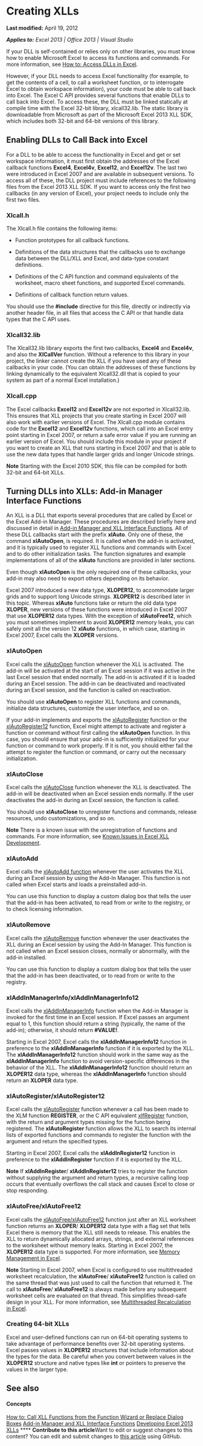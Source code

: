 
# Creating XLLs

 **Last modified:** April 19, 2012

 _**Applies to:** Excel 2013 | Office 2013 | Visual Studio_

If your DLL is self-contained or relies only on other libraries, you must know how to enable Microsoft Excel to access its functions and commands. For more information, see  [How to: Access DLLs in Excel](e2bfd6ea-efa3-45c1-a5b8-2ccb8650c6ab.md). 

However, if your DLL needs to access Excel functionality (for example, to get the contents of a cell, to call a worksheet function, or to interrogate Excel to obtain workspace information), your code must be able to call back into Excel.
The Excel C API provides several functions that enable DLLs to call back into Excel. To access these, the DLL must be linked statically at compile time with the Excel 32-bit library, xlcall32.lib. The static library is downloadable from Microsoft as part of the Microsoft Excel 2013 XLL SDK, which includes both 32-bit and 64-bit versions of this library.

## Enabling DLLs to Call Back into Excel

For a DLL to be able to access the functionality in Excel and get or set workspace information, it must first obtain the addresses of the Excel callback functions  **Excel4**,  **Excel4v**,  **Excel12**, and  **Excel12v**. The last two were introduced in Excel 2007 and are available in subsequent versions. To access all of these, the DLL project must include references to the following files from the Excel 2013 XLL SDK. If you want to access only the first two callbacks (in any version of Excel), your project needs to include only the first two files.


### Xlcall.h

The Xlcall.h file contains the following items:


- Function prototypes for all callback functions.
    
- Definitions of the data structures that the callbacks use to exchange data between the DLL/XLL and Excel, and data-type constant definitions.
    
- Definitions of the C API function and command equivalents of the worksheet, macro sheet functions, and supported Excel commands.
    
- Definitions of callback function return values.
    
You should use the  **#include** directive for this file, directly or indirectly via another header file, in all files that access the C API or that handle data types that the C API uses.


### Xlcall32.lib

The Xlcall32.lib library exports the first two callbacks,  **Excel4** and **Excel4v**, and also the  **XlCallVer** function. Without a reference to this library in your project, the linker cannot create the XLL if you have used any of these callbacks in your code. (You can obtain the addresses of these functions by linking dynamically to the equivalent Xlcall32.dll that is copied to your system as part of a normal Excel installation.)


### Xlcall.cpp

The Excel callbacks  **Excel12** and **Excel12v** are not exported in Xlcall32.lib. This ensures that XLL projects that you create starting in Excel 2007 will also work with earlier versions of Excel. The Xlcall.cpp module contains code for the **Excel12** and **Excel12v** functions, which call into an Excel entry point starting in Excel 2007, or return a safe error value if you are running an earlier version of Excel. You should include this module in your project if you want to create an XLL that runs starting in Excel 2007 and that is able to use the new data types that handle larger grids and longer Unicode strings.


**Note**  Starting with the Excel 2010 SDK, this file can be compiled for both 32-bit and 64-bit XLLs.


## Turning DLLs into XLLs: Add-in Manager Interface Functions

An XLL is a DLL that exports several procedures that are called by Excel or the Excel Add-in Manager. These procedures are described briefly here and discussed in detail in  [Add-in Manager and XLL Interface Functions](e22d425a-75b2-412c-a07f-fb1915d08615.md). All of these DLL callbacks start with the prefix  **xlAuto**. Only one of these, the command  **xlAutoOpen**, is required. It is called when the add-in is activated, and it is typically used to register XLL functions and commands with Excel and to do other initialization tasks. The function signatures and example implementations of all of the  **xlAuto** functions are provided in later sections.

Even though  **xlAutoOpen** is the only required one of these callbacks, your add-in may also need to export others depending on its behavior.

Excel 2007 introduced a new data type,  **XLOPER12**, to accommodate larger grids and to support long Unicode strings.  **XLOPER12** is described later in this topic. Whereas **xlAuto** functions take or return the old data type **XLOPER**, new versions of these functions were introduced in Excel 2007 that use  **XLOPER12** data types. With the exception of **xlAutoFree12**, which you must sometimes implement to avoid  **XLOPER12** memory leaks, you can safely omit all the version 12 **xlAuto** functions, in which case, starting in Excel 2007, Excel calls the **XLOPER** versions.


### xlAutoOpen

Excel calls the  [xlAutoOpen](748cecb6-61d0-496b-a1a4-a73d22eb29e2.md) function whenever the XLL is activated. The add-in will be activated at the start of an Excel session if it was active in the last Excel session that ended normally. The add-in is activated if it is loaded during an Excel session. The add-in can be deactivated and reactivated during an Excel session, and the function is called on reactivation.

You should use  **xlAutoOpen** to register XLL functions and commands, initialize data structures, customize the user interface, and so on.

If your add-in implements and exports the  [xlAutoRegister](aa4673cf-8e97-4678-b8d4-6a74426334f9.md) function or the [xlAutoRegister12](aa4673cf-8e97-4678-b8d4-6a74426334f9.md) function, Excel might attempt to activate and register a function or command without first calling the **xlAutoOpen** function. In this case, you should ensure that your add-in is sufficiently initialized for your function or command to work properly. If it is not, you should either fail the attempt to register the function or command, or carry out the necessary initialization.


### xlAutoClose

Excel calls the  [xlAutoClose](147e46cd-d4d7-49eb-acdc-5a2ebc2fb6c2.md) function whenever the XLL is deactivated. The add-in will be deactivated when an Excel session ends normally. If the user deactivates the add-in during an Excel session, the function is called.

You should use  **xlAutoClose** to unregister functions and commands, release resources, undo customizations, and so on.


**Note**  There is a known issue with the unregistration of functions and commands. For more information, see  [Known Issues in Excel XLL Development](3dfecc0b-a91c-448e-8721-5d3486b625fa.md).


### xlAutoAdd

Excel calls the  [xlAutoAdd function](c69299af-a28a-44d9-be10-9c9fb92e21f2.md) whenever the user activates the XLL during an Excel session by using the Add-In Manager. This function is not called when Excel starts and loads a preinstalled add-in.

You can use this function to display a custom dialog box that tells the user that the add-in has been activated, to read from or write to the registry, or to check licensing information.


### xlAutoRemove

Excel calls the  [xlAutoRemove](fff0de4d-605d-49e6-a5be-a000410c09d8.md) function whenever the user deactivates the XLL during an Excel session by using the Add-In Manager. This function is not called when an Excel session closes, normally or abnormally, with the add-in installed.

You can use this function to display a custom dialog box that tells the user that the add-in has been deactivated, or to read from or write to the registry.


### xlAddInManagerInfo/xlAddInManagerInfo12

Excel calls the  [xlAddInManagerInfo](63a73cd2-6479-4233-ad68-93379f940717.md) function when the Add-in Manager is invoked for the first time in an Excel session. If Excel passes an argument equal to 1, this function should return a string (typically, the name of the add-in); otherwise, it should return **#VALUE!**.

Starting in Excel 2007, Excel calls the  **xlAddInManagerInfo12** function in preference to the **xlAddInManagerInfo** function if it is exported by the XLL. The **xlAddInManagerInfo12** function should work in the same way as the **xlAddInManagerInfo** function to avoid version-specific differences in the behavior of the XLL. The **xlAddInManagerInfo12** function should return an **XLOPER12** data type, whereas the **xlAddInManagerInfo** function should return an **XLOPER** data type.


### xlAutoRegister/xlAutoRegister12

Excel calls the  [xlAutoRegister](aa4673cf-8e97-4678-b8d4-6a74426334f9.md) function whenever a call has been made to the XLM function **REGISTER**, or the C API equivalent  [xlfRegister](c730124c-1886-4a0f-8f06-79763025537d.md) function, with the return and argument types missing for the function being registered. The **xlAutoRegister** function allows the XLL to search its internal lists of exported functions and commands to register the function with the argument and return the specified types.

Starting in Excel 2007, Excel calls the  **xlAddInRegister12** function in preference to the **xlAddInRegister** function if it is exported by the XLL.


**Note**  If  **xlAddInRegister**/ **xlAddInRegister12** tries to register the function without supplying the argument and return types, a recursive calling loop occurs that eventually overflows the call stack and causes Excel to close or stop responding.


### xlAutoFree/xlAutoFree12

Excel calls the  [xlAutoFree/xlAutoFree12](f73d292c-d6d8-4be5-89c0-bef15db236d6.md) function just after an XLL worksheet function returns an **XLOPER**/ **XLOPER12** data type with a flag set that tells Excel there is memory that the XLL still needs to release. This enables the XLL to return dynamically allocated arrays, strings, and external references to the worksheet without memory leaks. Starting in Excel 2007, the **XLOPER12** data type is supported. For more information, see [Memory Management in Excel](3bf5195b-6235-43cf-8795-0c7b0a63a095.md).


**Note**  Starting in Excel 2007, when Excel is configured to use multithreaded worksheet recalculation, the  **xlAutoFree**/ **xlAutoFree12** function is called on the same thread that was just used to call the function that returned it. The call to **xlAutoFree**/ **xlAutoFree12** is always made before any subsequent worksheet cells are evaluated on that thread. This simplifies thread-safe design in your XLL. For more information, see [Multithreaded Recalculation in Excel](c6c831f1-4be1-4dcc-a0fa-c26052ec53c9.md).


### Creating 64-bit XLLs

Excel and user-defined functions can run on 64-bit operating systems to take advantage of performance benefits over 32-bit operating systems. Excel passes values in  **XLOPER12** structures that include information about the types for the data. Be careful when you convert between values in the **XLOPER12** structure and native types like **int** or pointers to preserve the values in the larger type.


## See also


#### Concepts


 [How to: Call XLL Functions from the Function Wizard or Replace Dialog Boxes](dc7e840e-6d1d-427b-97f9-7912e60ec954.md)
 [Add-in Manager and XLL Interface Functions](e22d425a-75b2-412c-a07f-fb1915d08615.md)
 [Developing Excel 2013 XLLs](dd27ae4d-ef97-47db-885c-ddd955816900.md)
****   **Contribute to this article**Want to edit or suggest changes to this content? You can edit and submit changes to  [this article](https://github.com/jhershey00/VBA_Excel_Test/OpenXMLCon/articles/7754998f-4e13-4a37-9724-43b6ee6c919b.md) using GitHub.


